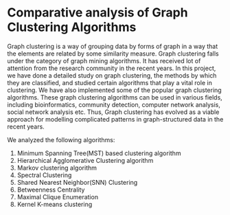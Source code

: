 # Comparative analysis of Graph Clustering Algorithms


Graph clustering is a way of grouping data by forms of graph in a way that the elements are related by some similarity measure. Graph clustering falls under the category of graph mining algorithms. It has received lot of attention from the research community in the recent years. In this project, we have done a detailed study on graph clustering, the methods by which they are classified, and studied certain algorithms that play a vital role in clustering. We have also implemented some of the popular graph clustering algorithms. These graph clustering algorithms can be used in various fields, including bioinformatics, community detection, computer network analysis, social network analysis etc. Thus, Graph clustering has evolved as a viable approach for modelling complicated patterns in graph-structured data in the recent years.

We analyzed the following algorithms:
1. Minimum Spanning Tree(MST) based clustering algorithm
2. Hierarchical Agglomerative Clustering algorithm
3. Markov clustering algorithm
4. Spectral Clustering
5. Shared Nearest Neighbor(SNN) Clustering
6. Betweenness Centrality
7. Maximal Clique Enumeration
8. Kernel K-means clustering

